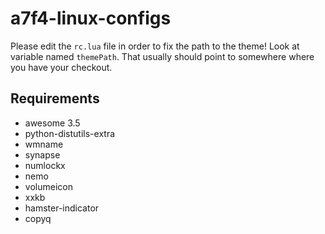 a7f4-linux-configs
====================


Please edit the `rc.lua` file in order to fix the path to the theme! Look at variable named `themePath`. That usually should point to somewhere where you have your checkout. 

Requirements
------------

* awesome 3.5
* python-distutils-extra
* wmname
* synapse
* numlockx
* nemo
* volumeicon
* xxkb
* hamster-indicator
* copyq
